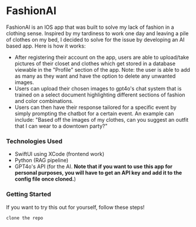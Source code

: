 # FashionAI

FashionAI is an IOS app that was built to solve my lack of fashion in a clothing sense. Inspired by my tardiness to work one day and leaving a pile of clothes on my bed, I decided to solve for the issue by developing an AI based app. Here is how it works:

 - After registering their account on the app, users are able to upload/take pictures of their closet and clothes which get stored in a database viewable in the "Profile" section of the app. Note: the user is able to add as many as they want and have the option to delete any unwanted images.
 - Users can upload their chosen images to gpt4o's chat system that is trained on a select document highlighting different sections of fashion and color combinations.
 - Users can then have their response tailored for a specific event by simply prompting the chatbot for a certain event. An example can include: "Based off the images of my clothes, can you suggest an outfit that I can wear to a downtown party?"


### Technologies Used

- SwiftUI using XCode (frontend work)
- Python (RAG pipeline)
- GPT4o's API (for the AI. **Note that if you want to use this app for personal purposes, you will have to get an API key and add it to the config file once cloned.**)


### Getting Started

If you want to try this out for yourself, follow these steps!

`clone the repo`
